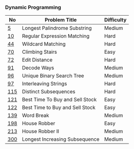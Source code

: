 ### Dynamic Programming
No | Problem Title | Difficulty | 
------------ | ------------ | -------------
[5](https://leetcode.com/problems/longest-palindromic-substring/submissions/) | Longest Palindrome Substring | Medium 
[10](https://leetcode.com/problems/regular-expression-matching/) | Regular Expression Matching | Hard 
[44](https://leetcode.com/problems/wildcard-matching/) | Wildcard Matching | Hard
[70](https://leetcode.com/problems/climbing-stairs/) | Climbing Stairs | Easy
[72](https://leetcode.com/problems/edit-distance/) | Edit Distance | Hard
[91](https://leetcode.com/problems/decode-ways/) | Decode Ways | Medium 
[96](https://leetcode.com/problems/unique-binary-search-trees/) | Unique Binary Search Tree | Medium  
[97](https://leetcode.com/problems/interleaving-string/) | Interleaving Strings | Hard  
[115](https://leetcode.com/problems/distinct-subsequences/) | Distinct Subsequences | Hard
[121](https://leetcode.com/problems/best-time-to-buy-and-sell-stock/) | Best Time To Buy and Sell Stock | Easy
[122](https://leetcode.com/problems/best-time-to-buy-and-sell-stock-ii/) | Best Time to Buy and Sell Stock | Easy
[139](https://leetcode.com/problems/word-break/) | Word Break | Medium
[198](https://leetcode.com/problems/house-robber/) | House Robber | Easy
[213](https://leetcode.com/problems/house-robber-ii/) | House Robber II | Medium
[300](https://leetcode.com/problems/longest-increasing-subsequence/) | Longest Increasing Subsequence | Medium 
